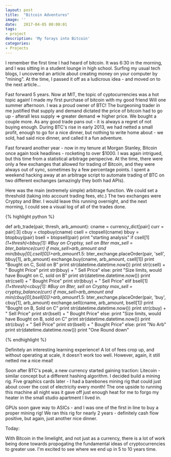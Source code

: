 ```yaml
---
layout: post
title:  "Bitcoin Adventures"
image: ''
date:   2017-04-05 00:00:01
tags:
- project
description: 'My forays into Bitcoin'
categories:
- Projects
---
```


I remember the first time I had heard of bitcoin. It was 6:30 in the morning, and I was sitting in a student lounge in high school. Surfing my usual tech blogs, I uncovered an article about creating money on your computer by "mining". At the time, I passed it off as a ludicrous idea - and moved on to the next article...

Fast forward 5 years. Now at MIT, the topic of cyptocurrencies was a hot topic again! I made my first purchase of bitcoin with my good friend Will one summer afternoon. I was a proud owner of BTC! The burgeoning trader in me justified that supply and demand dictated the price of bitcoin had to go up - afterall less supply => greater demand => higher price. We bought a couple more. As any good trade pans out - it is always a regret of not buying enough. During BTC's rise in early 2013, we had netted a small profit, enough to go for a nice dinner, but nothing to write home about - we sold, had said nice dinner, and called it a fun adventure.

Fast forward another year - now in my tenure at Morgan Stanley, Bitcoin once again took headlines - rocketing to over $1000. I was again intrigued, but this time from a statistical arbitrage perspecive. At the time, there were only a few exchanges that allowed for trading of Bitcoin, and they were always out of sync, sometimes by a few percentage points. I spent a weekend hacking away at an arbitrage script to automate trading of BTC on two different exchanges (amazingly they both had APIs). 

Here was the main (extremely simple) arbitrage function. We could set a threshold (taking into account trading fees, etc.) The two exchanges were Cryptsy and Bter. I would leave this running overnight, and the next morning, I could see a visual log of all of the trades done.

{% highlight python %}

def arb_trade(pair, thresh, arb_amount):
    cname = currency_dict[pair]
    curr = pair[:3]
    cbuy = ctopbuy(cname)
    csell = ctopsell(cname)
    bbuy = btopbuy(pair)
    bsell = btopsell(pair)
    print "starting analysis"
    if csell[1]*(1+thresh)<bbuy[1]:  #Buy on Cryptsy, sell on Bter
        max_sell = bter_balance(curr)
        if max_sell>arb_amount and min(bbuy[0],csell[0])>arb_amount*1.5:
            bter_exchange.placeOrder(pair, 'sell', bbuy[1], arb_amount)
            exchange.buy(cname, arb_amount, csell[1])
            print "Bought on C, Sold on B"
            print str(datetime.datetime.now())
            print str(csell) + " Bought Price"
            print str(bbuy) + " Sell Price"
        else:
            print "Size limits, would have Bought on C, sold on B"
            print str(datetime.datetime.now())
            print str(csell) + " Bought Price"
            print str(bbuy) + " Sell Price"
    elif bsell[1]*(1+thresh)<cbuy[1]:    #Buy on Bter, sell on Cryptsy
        max_sell = cryptsy_balance(curr)
        if max_sell>arb_amount and min(cbuy[0],bsell[0])>arb_amount*1.5:
            bter_exchange.placeOrder(pair, 'buy', cbuy[1], arb_amount)
            exchange.sell(cname, arb_amount, bsell[1])
            print "Bought on B, Sold on C"
            print str(datetime.datetime.now())
            print str(cbuy) + " Sell Price"
            print str(bsell) +  " Bought Price"
        else:
            print "Size limits, would have Bought on B, sold on C"
            print str(datetime.datetime.now())
            print str(cbuy) + " Sell Price"
            print str(bsell) +  " Bought Price"
    else:
        print "No Arb"
        print str(datetime.datetime.now())
    print "One Round down"

{% endhighlight %}

Definitely an interesting learning experience! A lot of fees crop up, and without operating at scale, it doesn't work too well. However, again, it still netted me a nice meal!

Soon after BTC's peak, a new currency started gaining traction: Litecoin - similar concept but a different hashing algorithm. I decided build a mining rig. Five graphics cards later - I had a barebones mining rig that could just about cover the cost of electricity every month! The one upside to running this machine all night was it gave off just enough heat for me to forgo my heater in the small studio apartment I lived in.

GPUs soon gave way to ASICs - and I was one of the first in line to buy a proper mining rig! We ran this rig for nearly 2 years - definitely cash flow positive, but again, just another nice dinner.

Today:

With Bitcoin in the limelight, and not just as a currency, there is a lot of work being done towards propogating the fundamental ideas of cryptocurrencies to greater use. I'm excited to see where we end up in 5 to 10 years time.



